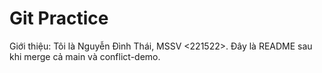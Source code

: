 # Git Practice
Giới thiệu: Tôi là Nguyễn Đình Thái, MSSV <221522>.
Đây là README sau khi merge cả main và conflict-demo.
